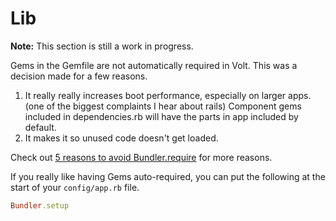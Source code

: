 # Lib

**Note:** This section is still a work in progress.

Gems in the Gemfile are not automatically required in Volt.  This was a decision made for a few reasons.

1. It really really increases boot performance, especially on larger apps. (one of the biggest complaints I hear about rails) Component gems included in dependencies.rb will have the parts in app included by default.
2. It makes it so unused code doesn't get loaded.

Check out [5 reasons to avoid Bundler.require](http://myronmars.to/n/dev-blog/2012/12/5-reasons-to-avoid-bundler-require) for more reasons.

If you really like having Gems auto-required, you can put the following at the start of your ```config/app.rb``` file.

```ruby
Bundler.setup
```
